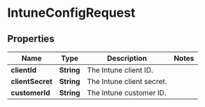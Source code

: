 # IntuneConfigRequest

## Properties
Name | Type | Description | Notes
------------ | ------------- | ------------- | -------------
**clientId** | **String** | The Intune client ID. | 
**clientSecret** | **String** | The Intune client secret. | 
**customerId** | **String** | The Intune customer ID. | 
